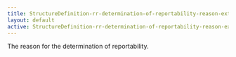 ```yaml
---
title: StructureDefinition-rr-determination-of-reportability-reason-extension-intro
layout: default
active: StructureDefinition-rr-determination-of-reportability-reason-extension-intro
---
```


The reason for the determination of reportability.
